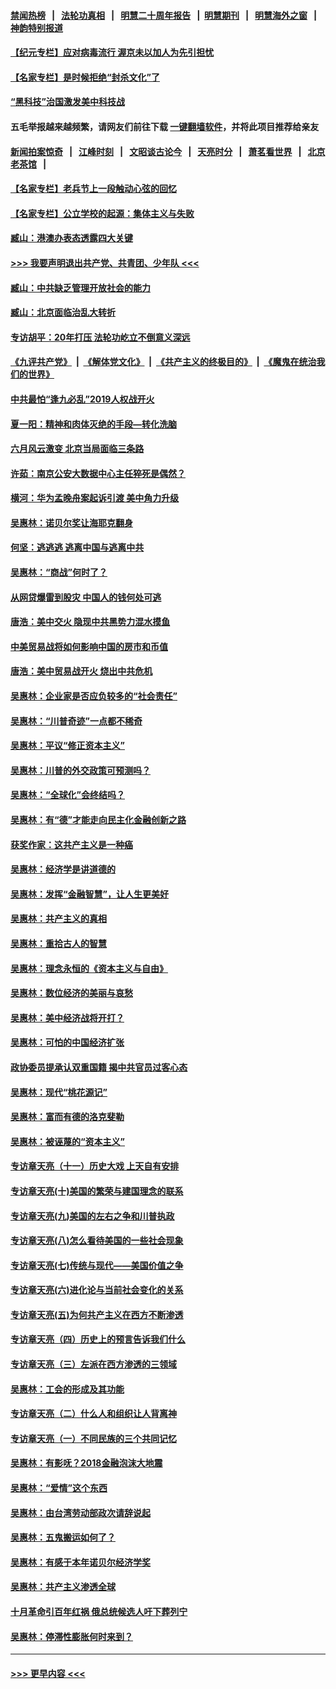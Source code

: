 #### [禁闻热榜](热点新闻.md?=0)  &nbsp;&nbsp;|&nbsp;&nbsp; [法轮功真相](https://github.com/gfw-breaker/truth/blob/master/README.md?=0) &nbsp;&nbsp;|&nbsp;&nbsp; [明慧二十周年报告](https://github.com/gfw-breaker/mh-reports/blob/master/README.md?=0) &nbsp;&nbsp;|&nbsp;&nbsp;[明慧期刊](https://github.com/gfw-breaker/mh-qikan) &nbsp;&nbsp;|&nbsp;&nbsp; [明慧海外之窗](https://github.com/gfw-breaker/mh-news/blob/master/README.md?=0) &nbsp;&nbsp;|&nbsp;&nbsp; [神韵特别报道](https://github.com/gfw-breaker/mh-news/blob/master/shenyun.md?=0)
#### [【纪元专栏】应对病毒流行 渥京未以加人为先引担忧](../pages/nsc423/n11875714.md?t=02271331) 
#### [【名家专栏】是时候拒绝“封杀文化”了](../pages/nsc423/n11814093.md?t=02271331) 
#### [“黑科技”治国激发美中科技战](../pages/nsc423/n11638056.md?t=02271331) 
#### 五毛举报越来越频繁，请网友们前往下载 [一键翻墙软件](https://github.com/gfw-breaker/ssr-accounts)，并将此项目推荐给亲友
#### [新闻拍案惊奇](https://github.com/gfw-breaker/banned-news/blob/master/pages/link4.md) &nbsp;&nbsp;|&nbsp;&nbsp; [江峰时刻](https://github.com/gfw-breaker/banned-news/blob/master/pages/link4.md) &nbsp;&nbsp;|&nbsp;&nbsp; [文昭谈古论今](https://github.com/gfw-breaker/banned-news/blob/master/pages/link4.md) &nbsp;&nbsp;|&nbsp;&nbsp; [天亮时分](https://github.com/gfw-breaker/banned-news/blob/master/pages/link4.md) &nbsp;&nbsp;|&nbsp;&nbsp; [萧茗看世界](https://github.com/gfw-breaker/banned-news/blob/master/pages/link4.md) &nbsp;&nbsp;|&nbsp;&nbsp; [北京老茶馆](https://github.com/gfw-breaker/banned-news/blob/master/pages/link4.md) &nbsp;&nbsp;|&nbsp;&nbsp; 
#### [【名家专栏】老兵节上一段触动心弦的回忆](../pages/nsc423/n11646016.md?t=02271331) 
#### [【名家专栏】公立学校的起源：集体主义与失败](../pages/nsc423/n11601833.md?t=02271331) 
#### [臧山：港澳办表态透露四大关键](../pages/nsc423/n11421628.md?t=02271331) 
#### [>>> 我要声明退出共产党、共青团、少年队 <<<](https://github.com/begood0513/goodnews/blob/master/quit/letter.md) 
#### [臧山：中共缺乏管理开放社会的能力](../pages/nsc423/n11407457.md?t=02271331) 
#### [臧山：北京面临治乱大转折](../pages/nsc423/n11406895.md?t=02271331) 
#### [专访胡平：20年打压 法轮功屹立不倒意义深远](../pages/nsc423/n11398800.md?t=02271331) 
#### [《九评共产党》](https://github.com/begood0513/9ping.md/blob/master/README.md) &nbsp;|&nbsp; [《解体党文化》](../../../../jtdwh.md/blob/master/README.md)  &nbsp;|&nbsp; [《共产主义的终极目的》](../../../../gczydzjmd.md/blob/master/README.md) &nbsp;|&nbsp; [《魔鬼在统治我们的世界》](../../../../mgztzwmdsj.md/blob/master/README.md) 
#### [中共最怕“逢九必乱”2019人权战开火](../pages/nsc423/n11385248.md?t=02271331) 
#### [夏一阳：精神和肉体灭绝的手段—转化洗脑](../pages/nsc423/n11368250.md?t=02271331) 
#### [六月风云激变 北京当局面临三条路](../pages/nsc423/n11313668.md?t=02271331) 
#### [许茹：南京公安大数据中心主任猝死是偶然？](../pages/nsc423/n11064744.md?t=02271331) 
#### [横河：华为孟晚舟案起诉引渡 美中角力升级](../pages/nsc423/n11027230.md?t=02271331) 
#### [吴惠林：诺贝尔奖让海耶克翻身](../pages/nsc423/n10890049.md?t=02271331) 
#### [何坚：逃逃逃 逃离中国与逃离中共](../pages/nsc423/n10592891.md?t=02271331) 
#### [吴惠林：“商战”何时了？](../pages/nsc423/n10573558.md?t=02271331) 
#### [从网贷爆雷到股灾 中国人的钱何处可逃](../pages/nsc423/n10572800.md?t=02271331) 
#### [唐浩：美中交火 隐现中共黑势力混水摸鱼](../pages/nsc423/n10544040.md?t=02271331) 
#### [中美贸易战将如何影响中国的房市和币值](../pages/nsc423/n10543697.md?t=02271331) 
#### [唐浩：美中贸易战开火 烧出中共危机](../pages/nsc423/n10540126.md?t=02271331) 
#### [吴惠林：企业家是否应负较多的“社会责任”](../pages/nsc423/n10535022.md?t=02271331) 
#### [吴惠林：“川普奇迹”一点都不稀奇](../pages/nsc423/n10512808.md?t=02271331) 
#### [吴惠林：平议“修正资本主义”](../pages/nsc423/n10495724.md?t=02271331) 
#### [吴惠林：川普的外交政策可预测吗？](../pages/nsc423/n10462387.md?t=02271331) 
#### [吴惠林：“全球化”会终结吗？](../pages/nsc423/n10452838.md?t=02271331) 
#### [吴惠林：有“德”才能走向民主化金融创新之路](../pages/nsc423/n10432292.md?t=02271331) 
#### [获奖作家：这共产主义是一种癌](../pages/nsc423/n10431541.md?t=02271331) 
#### [吴惠林：经济学是讲道德的](../pages/nsc423/n10398014.md?t=02271331) 
#### [吴惠林：发挥“金融智慧”，让人生更美好](../pages/nsc423/n10375019.md?t=02271331) 
#### [吴惠林：共产主义的真相](../pages/nsc423/n10351394.md?t=02271331) 
#### [吴惠林：重拾古人的智慧](../pages/nsc423/n10337691.md?t=02271331) 
#### [吴惠林：理念永恒的《资本主义与自由》](../pages/nsc423/n10316274.md?t=02271331) 
#### [吴惠林：数位经济的美丽与哀愁](../pages/nsc423/n10292946.md?t=02271331) 
#### [吴惠林：美中经济战将开打？](../pages/nsc423/n10258825.md?t=02271331) 
#### [吴惠林：可怕的中国经济扩张](../pages/nsc423/n10219147.md?t=02271331) 
#### [政协委员提承认双重国籍 揭中共官员过客心态](../pages/nsc423/n10208809.md?t=02271331) 
#### [吴惠林：现代“桃花源记”](../pages/nsc423/n10185234.md?t=02271331) 
#### [吴惠林：富而有德的洛克斐勒](../pages/nsc423/n10142264.md?t=02271331) 
#### [吴惠林：被诬蔑的“资本主义”](../pages/nsc423/n10124816.md?t=02271331) 
#### [专访章天亮（十一）历史大戏 上天自有安排](../pages/nsc423/n10094905.md?t=02271331) 
#### [专访章天亮(十)美国的繁荣与建国理念的联系](../pages/nsc423/n10094899.md?t=02271331) 
#### [专访章天亮(九)美国的左右之争和川普执政](../pages/nsc423/n10094889.md?t=02271331) 
#### [专访章天亮(八)怎么看待美国的一些社会现象](../pages/nsc423/n10094857.md?t=02271331) 
#### [专访章天亮(七)传统与现代——美国价值之争](../pages/nsc423/n10093140.md?t=02271331) 
#### [专访章天亮(六)进化论与当前社会变化的关系](../pages/nsc423/n10092036.md?t=02271331) 
#### [专访章天亮(五)为何共产主义在西方不断渗透](../pages/nsc423/n10083620.md?t=02271331) 
#### [专访章天亮（四）历史上的预言告诉我们什么](../pages/nsc423/n10083606.md?t=02271331) 
#### [专访章天亮（三）左派在西方渗透的三领域](../pages/nsc423/n10081115.md?t=02271331) 
#### [吴惠林：工会的形成及其功能](../pages/nsc423/n10080633.md?t=02271331) 
#### [专访章天亮（二）什么人和组织让人背离神](../pages/nsc423/n10076637.md?t=02271331) 
#### [专访章天亮（一）不同民族的三个共同记忆](../pages/nsc423/n10074188.md?t=02271331) 
#### [吴惠林：有影呒？2018金融泡沫大地震](../pages/nsc423/n10040534.md?t=02271331) 
#### [吴惠林：“爱情”这个东西](../pages/nsc423/n10019423.md?t=02271331) 
#### [吴惠林：由台湾劳动部政次请辞说起](../pages/nsc423/n9979679.md?t=02271331) 
#### [吴惠林：五鬼搬运如何了？](../pages/nsc423/n9925338.md?t=02271331) 
#### [吴惠林：有感于本年诺贝尔经济学奖](../pages/nsc423/n9871883.md?t=02271331) 
#### [吴惠林：共产主义渗透全球](../pages/nsc423/n9812748.md?t=02271331) 
#### [十月革命引百年红祸 俄总统候选人吁下葬列宁](../pages/nsc423/n9810182.md?t=02271331) 
#### [吴惠林：停滞性膨胀何时来到？](../pages/nsc423/n9764136.md?t=02271331) 

----
#### [ >>> 更早内容 <<< ](../indexes/nsc423-earlier.md)
